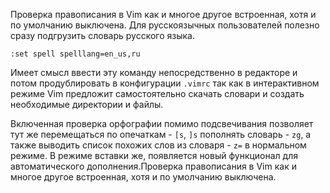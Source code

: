 Проверка правописания в Vim как и многое другое встроенная, хотя и по умолчанию выключена. Для русскоязычных пользователей полезно сразу подгрузить словарь русского языка.

```
:set spell spelllang=en_us,ru
```

Имеет смысл ввести эту команду непосредственно в редакторе и потом продублировать в конфигурации `.vimrc` так как в интерактивном режиме Vim предложит самостоятельно скачать словари и создать необходимые директории и файлы.

Включенная проверка орфографии помимо подсвечивания позволяет тут же перемещаться по опечаткам - `[s`, `]s` пополнять словарь - `zg`, а также выводить список похожих слов из словаря - `z=` в нормальном режиме. В режиме вставки же, появляется новый функционал для автоматического дополнения.Проверка правописания в Vim как и многое другое встроенная, хотя и по умолчанию выключена. 